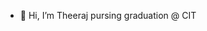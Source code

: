 - 👋 Hi, I’m Theeraj pursing graduation @ CIT

<!---
TheerajSubhakaar/TheerajSubhakaar is a ✨ special ✨ repository because its `README.md` (this file) appears on your GitHub profile.
You can click the Preview link to take a look at your changes.
--->
